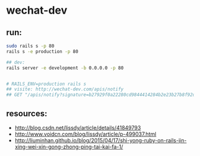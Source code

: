 # wechat-dev
> 

## run:
```bash
sudo rails s -p 80
rails s -e production -p 80

## dev:
rails server -e development -b 0.0.0.0 -p 80


# RAILS_ENV=production rails s
## visite: http://wechat-dev.com/apis/notify
## GET "/apis/notify?signature=b27929f0a22280cd9844414284b2e23b27b8f92d&echostr=2653441542986202611&timestamp=1491399873&nonce=1094555034"
```


## resources:
+ http://blog.csdn.net/lissdy/article/details/41849793
+ http://www.voidcn.com/blog/lissdy/article/p-499037.html
+ http://liuminhan.github.io/blog/2015/04/17/shi-yong-ruby-on-rails-jin-xing-wei-xin-gong-zhong-ping-tai-kai-fa-1/